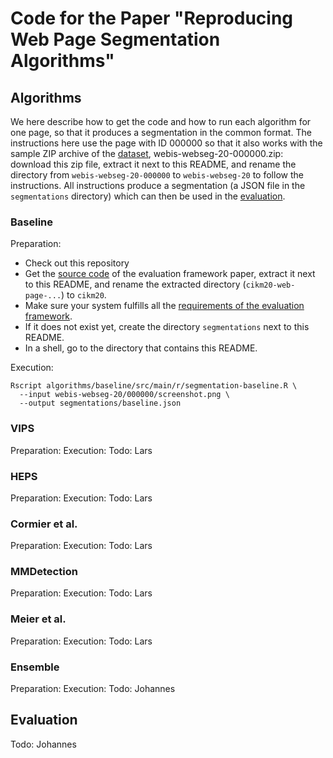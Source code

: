 # Code for the Paper "Reproducing Web Page Segmentation Algorithms"

## Algorithms
We here describe how to get the code and how to run each algorithm for one page, so that it produces a segmentation in the common format. The instructions here use the page with ID 000000 so that it also works with the sample ZIP archive of the [dataset](https://doi.org/10.5281/zenodo.3354902), webis-webseg-20-000000.zip: download this zip file, extract it next to this README, and rename the directory from `webis-webseg-20-000000` to `webis-webseg-20` to follow the instructions. All instructions produce a segmentation (a JSON file in the `segmentations` directory) which can then be used in the [evaluation](#evaluation).


### Baseline
Preparation:
  - Check out this repository
  - Get the [source code](https://github.com/webis-de/cikm20-web-page-segmentation-revisited-evaluation-framework-and-dataset/archive/master.zip) of the evaluation framework paper, extract it next to this README, and rename the extracted directory (`cikm20-web-page-...`) to `cikm20`.
  - Make sure your system fulfills all the [requirements of the evaluation framework](https://github.com/webis-de/cikm20-web-page-segmentation-revisited-evaluation-framework-and-dataset/tree/235bb0b1b673da351e267b3966da811021c20e63#requirements).
  - If it does not exist yet, create the directory `segmentations` next to this README.
  - In a shell, go to the directory that contains this README.

Execution:
```
Rscript algorithms/baseline/src/main/r/segmentation-baseline.R \
  --input webis-webseg-20/000000/screenshot.png \
  --output segmentations/baseline.json
```

### VIPS
Preparation:
Execution:
Todo: Lars

### HEPS
Preparation:
Execution:
Todo: Lars

### Cormier et al.
Preparation:
Execution:
Todo: Lars

### MMDetection
Preparation:
Execution:
Todo: Lars

### Meier et al.
Preparation:
Execution:
Todo: Lars

### Ensemble
Preparation:
Execution:
Todo: Johannes


## Evaluation
Todo: Johannes
